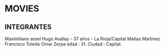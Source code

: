 # MOVIES
## INTEGRANTES
Maximiliano assel
Hugo Avallay - 37 años - La Rioja/Capital
Matias Martinez
Francisco Toledo
Omar Zerpa edad : 31. Ciudad : Capital.